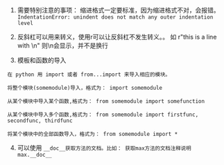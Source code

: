 1. 需要特别注意的事项： 缩进格式一定要标准，因为缩进格式不对，会报错。
``` IndentationError: unindent does not match any outer indentation level ```

2. 反斜杠可以用来转义，使用r可以让反斜杠不发生转义。。 如 r"this is a line with \n" 则\n会显示，并不是换行

3. 模板和函数的导入
```
在 python 用 import 或者 from...import 来导入相应的模块。

将整个模块(somemodule)导入，格式为： import somemodule

从某个模块中导入某个函数,格式为： from somemodule import somefunction

从某个模块中导入多个函数,格式为： from somemodule import firstfunc, secondfunc, thirdfunc

将某个模块中的全部函数导入，格式为： from somemodule import *
```

4. 可以使用 ``` __doc__获取方法的文档。比如： 获取max方法的文档注释说明   max.__doc__ ```
